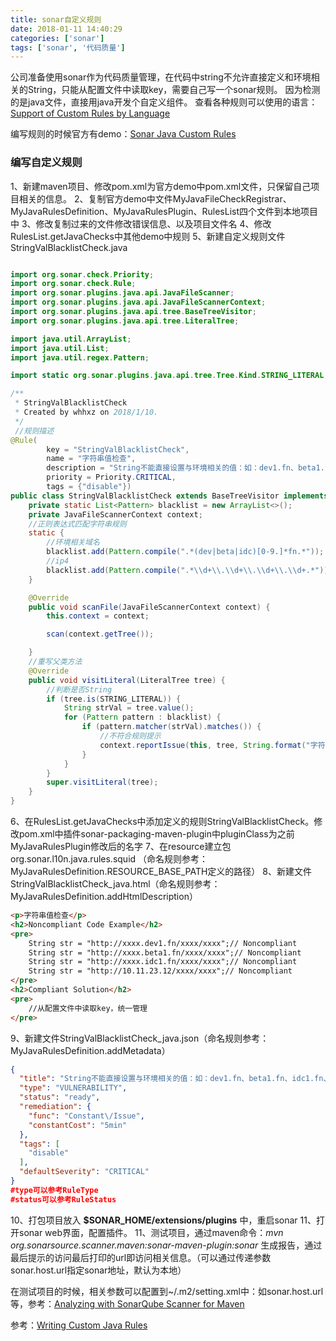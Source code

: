 ```yaml
---
title: sonar自定义规则
date: 2018-01-11 14:40:29
categories: ['sonar']
tags: ['sonar', '代码质量']
---
```


公司准备使用sonar作为代码质量管理，在代码中string不允许直接定义和环境相关的String，只能从配置文件中读取key，需要自己写一个sonar规则。
因为检测的是java文件，直接用java开发个自定义组件。
查看各种规则可以使用的语言：[Support of Custom Rules by Language](https://docs.sonarqube.org/display/DEV/Adding+Coding+Rules)

编写规则的时候官方有demo：[Sonar Java Custom Rules](https://github.com/SonarSource/sonar-custom-rules-examples/tree/master/java-custom-rules)
<!-- more -->
### 编写自定义规则
1、新建maven项目、修改pom.xml为官方demo中pom.xml文件，只保留自己项目相关的信息。
2、复制官方demo中文件MyJavaFileCheckRegistrar、MyJavaRulesDefinition、MyJavaRulesPlugin、RulesList四个文件到本地项目中
3、修改复制过来的文件修改错误信息、以及项目文件名
4、修改RulesList.getJavaChecks中其他demo中规则
5、新建自定义规则文件StringValBlacklistCheck.java

```java

import org.sonar.check.Priority;
import org.sonar.check.Rule;
import org.sonar.plugins.java.api.JavaFileScanner;
import org.sonar.plugins.java.api.JavaFileScannerContext;
import org.sonar.plugins.java.api.tree.BaseTreeVisitor;
import org.sonar.plugins.java.api.tree.LiteralTree;

import java.util.ArrayList;
import java.util.List;
import java.util.regex.Pattern;

import static org.sonar.plugins.java.api.tree.Tree.Kind.STRING_LITERAL;

/**
 * StringValBlacklistCheck
 * Created by whhxz on 2018/1/10.
 */
 //规则描述
@Rule(
        key = "StringValBlacklistCheck",
        name = "字符串值检查",
        description = "String不能直接设置与环境相关的值：如：dev1.fn、beta1.fn、idc1.fn、IP 等",
        priority = Priority.CRITICAL,
        tags = {"disable"})
public class StringValBlacklistCheck extends BaseTreeVisitor implements JavaFileScanner {
    private static List<Pattern> blacklist = new ArrayList<>();
    private JavaFileScannerContext context;
    //正则表达式匹配字符串规则
    static {
        //环境相关域名
        blacklist.add(Pattern.compile(".*(dev|beta|idc)[0-9.]*fn.*"));
        //ip4
        blacklist.add(Pattern.compile(".*\\d+\\.\\d+\\.\\d+\\.\\d+.*"));
    }

    @Override
    public void scanFile(JavaFileScannerContext context) {
        this.context = context;

        scan(context.getTree());

    }
    //重写父类方法
    @Override
    public void visitLiteral(LiteralTree tree) {
        //判断是否String
        if (tree.is(STRING_LITERAL)) {
            String strVal = tree.value();
            for (Pattern pattern : blacklist) {
                if (pattern.matcher(strVal).matches()) {
                    //不符合规则提示
                    context.reportIssue(this, tree, String.format("字符串：%s 不符合规则需要修改，字符串不允许直接出现与环境相关值", strVal));
                }
            }
        }
        super.visitLiteral(tree);
    }
}
```
6、在RulesList.getJavaChecks中添加定义的规则StringValBlacklistCheck。修改pom.xml中插件sonar-packaging-maven-plugin中pluginClass为之前MyJavaRulesPlugin修改后的名字
7、在resource建立包org.sonar.l10n.java.rules.squid
（命名规则参考：MyJavaRulesDefinition.RESOURCE_BASE_PATH定义的路径）
8、新建文件StringValBlacklistCheck_java.html（命名规则参考：MyJavaRulesDefinition.addHtmlDescription）
```html
<p>字符串值检查</p>
<h2>Noncompliant Code Example</h2>
<pre>
    String str = "http://xxxx.dev1.fn/xxxx/xxxx";// Noncompliant
    String str = "http://xxxx.beta1.fn/xxxx/xxxx";// Noncompliant
    String str = "http://xxxx.idc1.fn/xxxx/xxxx";// Noncompliant
    String str = "http://10.11.23.12/xxxx/xxxx";// Noncompliant
</pre>
<h2>Compliant Solution</h2>
<pre>
    //从配置文件中读取key，统一管理
</pre>
```
9、新建文件StringValBlacklistCheck_java.json（命名规则参考：MyJavaRulesDefinition.addMetadata）
```json
{
  "title": "String不能直接设置与环境相关的值：如：dev1.fn、beta1.fn、idc1.fn、IP 等",
  "type": "VULNERABILITY",
  "status": "ready",
  "remediation": {
    "func": "Constant\/Issue",
    "constantCost": "5min"
  },
  "tags": [
    "disable"
  ],
  "defaultSeverity": "CRITICAL"
}
#type可以参考RuleType
#status可以参考RuleStatus
```
10、打包项目放入 **$SONAR_HOME/extensions/plugins** 中，重启sonar
11、打开sonar web界面，配置插件。
11、测试项目，通过maven命令：*mvn org.sonarsource.scanner.maven:sonar-maven-plugin:sonar* 生成报告，通过最后提示的访问最后打印的url即访问相关信息。（可以通过传递参数sonar.host.url指定sonar地址，默认为本地）

在测试项目的时候，相关参数可以配置到~/.m2/setting.xml中：如sonar.host.url等，参考：[Analyzing with SonarQube Scanner for Maven](https://docs.sonarqube.org/display/SCAN/Analyzing+with+SonarQube+Scanner+for+Maven)

参考：[Writing Custom Java Rules](https://docs.sonarqube.org/display/PLUG/Writing+Custom+Java+Rules+101)
